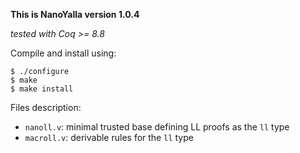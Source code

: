 **This is NanoYalla version 1.0.4**

*tested with Coq >= 8.8*

Compile and install using:

    $ ./configure
    $ make
    $ make install

Files description:

  * `nanoll.v`: minimal trusted base defining LL proofs as the `ll` type
  * `macroll.v`: derivable rules for the `ll` type